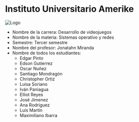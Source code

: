 # Instituto Universitario Amerike
![Logo](https://amerike.edu.mx/wp-content/uploads/2020/09/logo2-amerike.jpg)
- Nombre de la carrera: Desarrollo de videojuegos
- Nombre de la materia: Sistemas operativo y redes
- Semestre: Tercer semestre
- Nombre del profesor: Jonatahn Miranda
- Nombre de todos los estudiantes: 
  - Edgar Pinto
  - Edson Gutierrez
  - Oscar Nuñez
  - Santiago Mondragón
  - Christopher Ortiz
  - Luisa Soriano
  - Iván Paniagua
  - Elliot Reyes
  - José Jimenez
  - Ana Rodríguez
  - Luis Martín
  - Maximiliano Ibarra